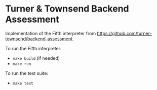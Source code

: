 # Turner & Townsend Backend Assessment

Implementation of the Fifth interpreter from https://github.com/turner-townsend/backend-assessment.

To run the Fifth interpreter:

* `make build` (if needed)
* `make run`

To run the test suite:

* `make test`